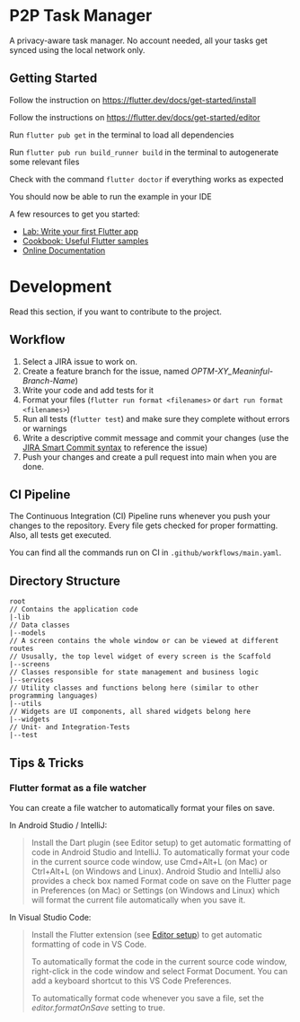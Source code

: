 # P2P Task Manager

A privacy-aware task manager. No account needed, all your tasks get synced using the local network only. 

## Getting Started

Follow the instruction on https://flutter.dev/docs/get-started/install

Follow the instructions on https://flutter.dev/docs/get-started/editor

Run `flutter pub get` in the terminal to load all dependencies

Run `flutter pub run build_runner build` in the terminal to autogenerate some relevant files

Check with the command `flutter doctor` if everything works as expected

You should now be able to run the example in your IDE

A few resources to get you started:

- [Lab: Write your first Flutter app](https://flutter.dev/docs/get-started/codelab)
- [Cookbook: Useful Flutter samples](https://flutter.dev/docs/cookbook)
- [Online Documentation](https://flutter.dev/docs)

# Development

Read this section, if you want to contribute to the project.

## Workflow

1. Select a JIRA issue to work on.
2. Create a feature branch for the issue, named _OPTM-XY_Meaninful-Branch-Name_)
3. Write your code and add tests for it
4. Format your files (`flutter run format <filenames>` or `dart run format <filenames>`)
5. Run all tests (`flutter test`) and make sure they complete without errors or warnings
6. Write a descriptive commit message and commit your changes (use the [JIRA Smart Commit syntax](https://support.atlassian.com/jira-software-cloud/docs/process-issues-with-smart-commits/) to reference the issue)
7. Push your changes and create a pull request into main when you are done.

## CI Pipeline

The Continuous Integration (CI) Pipeline runs whenever you push your changes to the repository.
Every file gets checked for proper formatting. Also, all tests get executed.

You can find all the commands run on CI in `.github/workflows/main.yaml`.

## Directory Structure
```
root
// Contains the application code
|-lib
// Data classes
|--models
// A screen contains the whole window or can be viewed at different routes
// Ususally, the top level widget of every screen is the Scaffold
|--screens
// Classes responsible for state management and business logic
|--services
// Utility classes and functions belong here (similar to other programming languages)
|--utils
// Widgets are UI components, all shared widgets belong here
|--widgets
// Unit- and Integration-Tests
|--test
```

## Tips & Tricks

### Flutter format as a file watcher

You can create a file watcher to automatically format your files on save.

In Android Studio / IntelliJ:

> Install the Dart plugin (see Editor setup) to get automatic formatting of code in Android Studio and IntelliJ.
To automatically format your code in the current source code window, use Cmd+Alt+L (on Mac) or
Ctrl+Alt+L (on Windows and Linux). Android Studio and IntelliJ also provides a check box named Format code
on save on the Flutter page in Preferences (on Mac) or Settings (on Windows and Linux) which will format the
current file automatically when you save it.

In Visual Studio Code:

> Install the Flutter extension (see [Editor setup](https://flutter.dev/docs/get-started/editor)) to get automatic formatting of code in VS Code.
>
> To automatically format the code in the current source code window, right-click in the code window and
select Format Document. You can add a keyboard shortcut to this VS Code Preferences.
>
> To automatically format code whenever you save a file, set the _editor.formatOnSave_ setting to true.
